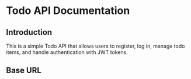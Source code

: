 # Todo API Documentation

## Introduction

This is a simple Todo API that allows users to register, log in, manage todo items, and handle authentication with JWT tokens.

## Base URL
